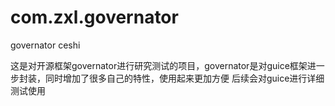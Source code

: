 com.zxl.governator
==================

governator ceshi 

这是对开源框架governator进行研究测试的项目，governator是对guice框架进一步封装，同时增加了很多自己的特性，使用起来更加方便
后续会对guice进行详细测试使用
